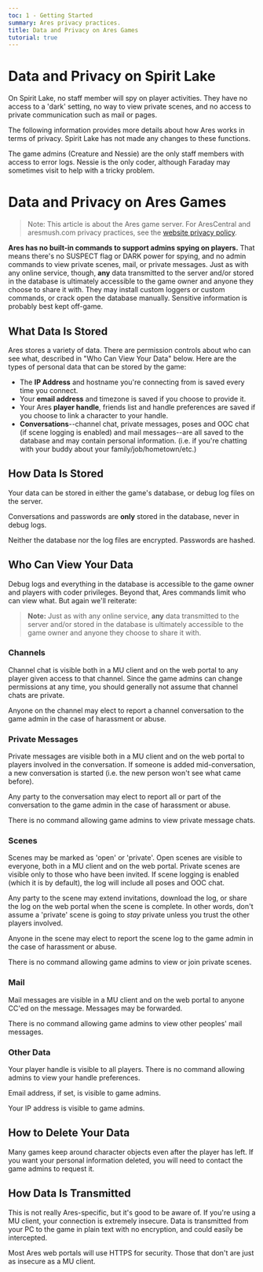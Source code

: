```yaml
---
toc: 1 - Getting Started
summary: Ares privacy practices.
title: Data and Privacy on Ares Games
tutorial: true
---
```


# Data and Privacy on Spirit Lake

On Spirit Lake, no staff member will spy on player activities. They have no access to a 'dark' setting, no way to view private scenes, and no access to private communication such as mail or pages.

The following information provides more details about how Ares works in terms of privacy. Spirit Lake has not made any changes to these functions.

The game admins (Creature and Nessie) are the only staff members with access to error logs. Nessie is the only coder, although Faraday may sometimes visit to help with a tricky problem.

# Data and Privacy on Ares Games

> Note: This article is about the Ares game server.  For AresCentral and aresmush.com privacy practices, see the [website privacy policy](http://aresmush.com/privacy.html).

**Ares has no built-in commands to support admins spying on players.**  That means there's no SUSPECT flag or DARK power for spying, and no admin commands to view private scenes, mail, or private messages.  Just as with any online service, though, **any** data transmitted to the server and/or stored in the database is ultimately accessible to the game owner and anyone they choose to share it with. They may install custom loggers or custom commands, or crack open the database manually. Sensitive information is probably best kept off-game.

## What Data Is Stored

Ares stores a variety of data.  There are permission controls about who can see what, described in "Who Can View Your Data" below. Here are the types of personal data that can be stored by the game:

* The **IP Address** and hostname you're connecting from is saved every time you connect.
* Your **email address** and timezone is saved if you choose to provide it.
* Your Ares **player handle**, friends list and handle preferences are saved if you choose to link a character to your handle.
* **Conversations**--channel chat, private messages, poses and OOC chat (if scene logging is enabled) and mail messages--are all saved to the database and may contain personal information. (i.e. if you're chatting with your buddy about your family/job/hometown/etc.)

## How Data Is Stored

Your data can be stored in either the game's database, or debug log files on the server.

Conversations and passwords are **only** stored in the database, never in debug logs.

Neither the database nor the log files are encrypted.  Passwords are hashed.

## Who Can View Your Data

Debug logs and everything in the database is accessible to the game owner and players with coder privileges.  Beyond that, Ares commands limit who can view what.  But again we'll reiterate:

> **Note:** Just as with any online service, **any** data transmitted to the server and/or stored in the database is ultimately accessible to the game owner and anyone they choose to share it with.

### Channels

Channel chat is visible both in a MU client and on the web portal to any player given access to that channel.  Since the game admins can change permissions at any time, you should generally not assume that channel chats are private.

Anyone on the channel may elect to report a channel conversation to the game admin in the case of harassment or abuse.

### Private Messages

Private messages are visible both in a MU client and on the web portal to players involved in the conversation.  If someone is added mid-conversation, a new conversation is started (i.e. the new person won't see what came before).  

Any party to the conversation may elect to report all or part of the conversation to the game admin in the case of harassment or abuse.  

There is no command allowing game admins to view private message chats.

### Scenes

Scenes may be marked as 'open' or 'private'.  Open scenes are visible to everyone, both in a MU client and on the web portal.  Private scenes are visible only to those who have been invited.  If scene logging is enabled (which it is by default), the log will include all poses and OOC chat.

Any party to the scene may extend invitations, download the log, or share the log on the web portal when the scene is complete. In other words, don't assume a 'private' scene is going to _stay_ private unless you trust the other players involved.

Anyone in the scene may elect to report the scene log to the game admin in the case of harassment or abuse.

There is no command allowing game admins to view or join private scenes.

### Mail

Mail messages are visible in a MU client and on the web portal to anyone CC'ed on the message.  Messages may be forwarded.

There is no command allowing game admins to view other peoples' mail messages.

### Other Data

Your player handle is visible to all players.  There is no command allowing admins to view your handle preferences.

Email address, if set, is visible to game admins.

Your IP address is visible to game admins.

## How to Delete Your Data

Many games keep around character objects even after the player has left.  If you want your personal information deleted, you will need to contact the game admins to request it.

## How Data Is Transmitted

This is not really Ares-specific, but it's good to be aware of.  If you're using a MU client, your connection is extremely insecure.  Data is transmitted from your PC to the game in plain text with no encryption, and could easily be intercepted.

Most Ares web portals will use HTTPS for security.  Those that don't are just as insecure as a MU client.

